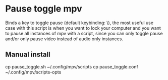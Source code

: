 # Pause toggle mpv
Binds a key to toggle pause (default keybinding: \\), the most useful use case with this script is when you want to lock your computer and you want to pause all instances of mpv with a script, since you can only toggle pause and/or only pause video instead of audio only instances.

## Manual install

cp pause_toggle.sh ~/.config/mpv/scripts
cp pause_toggle.conf ~/.config/mpv/scripts-opts

